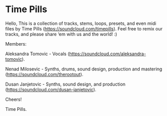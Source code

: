 # Time Pills

Hello, 
This is a collection of tracks, stems, loops, presets, and even midi files by Time Pills (https://soundcloud.com/timepills). Feel free to remix our tracks, and please share ‘em with us and the world! :) 

Members: 

Aleksandra Tomovic - Vocals (https://soundcloud.com/aleksandra-tomovic).

Nenad Milosevic - Synths, drums, sound design, production and mastering (https://soundcloud.com/therootout). 

Dusan Janjetovic - Synths, sound design, and production (https://soundcloud.com/dusan-janjetovic). 


Cheers! 

Time Pills.
